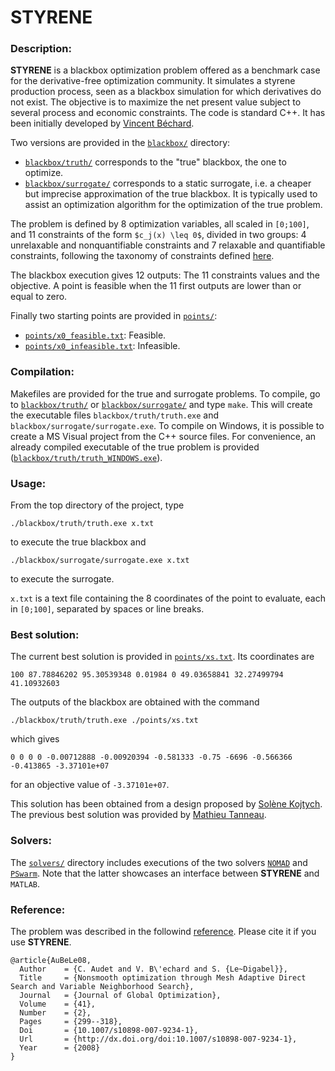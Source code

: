 # STYRENE

### Description:

**STYRENE** is a blackbox optimization problem offered as a benchmark case for the derivative-free optimization community. It simulates a styrene production process, seen as a blackbox simulation for which derivatives do not exist.
The objective is to maximize the net present value subject to several process and economic constraints.
The code is standard C++. It has been initially developed by [Vincent Béchard](https://www.linkedin.com/in/vincentbechard/).

Two versions are provided in the [`blackbox/`](blackbox/) directory:
- [`blackbox/truth/`](blackbox/truth/) corresponds to the "true" blackbox, the one to optimize.
- [`blackbox/surrogate/`](blackbox/surrogate/) corresponds to a static surrogate, i.e. a cheaper but imprecise approximation of the true blackbox. It is typically used to assist an optimization algorithm for the optimization of the true problem.

The problem is defined by 8 optimization variables, all scaled in `[0;100]`, and 11 constraints of the form `$c_j(x) \leq 0$`, divided in two groups: 4 unrelaxable and nonquantifiable constraints and 7 relaxable and quantifiable constraints, following the taxonomy of constraints defined [here](https://www.mcs.anl.gov/~wild/taxcon/).

The blackbox execution gives 12 outputs: The 11 constraints values and the objective. A point is feasible when the 11 first outputs are lower than or equal to zero.

Finally two starting points are provided in [`points/`](points/):
- [`points/x0_feasible.txt`](points/x0_feasible.txt): Feasible.
- [`points/x0_infeasible.txt`](points/x0_infeasible.txt): Infeasible.


### Compilation:

Makefiles are provided for the true and surrogate problems.
To compile, go to [`blackbox/truth/`](blackbox/truth/) or [`blackbox/surrogate/`](blackbox/surrogate/) and type `make`.
This will create the executable files `blackbox/truth/truth.exe` and `blackbox/surrogate/surrogate.exe`.
To compile on Windows, it is possible to create a MS Visual project from the C++ source files. For convenience, an already compiled executable of the true problem is provided ([`blackbox/truth/truth_WINDOWS.exe`](blackbox/truth/truth_WINDOWS.exe)).

### Usage:

From the top directory of the project, type
```
./blackbox/truth/truth.exe x.txt
```
to execute the true blackbox and
```
./blackbox/surrogate/surrogate.exe x.txt
```
to execute the surrogate.

`x.txt` is a text file containing the 8 coordinates of the point to evaluate, each in `[0;100]`, separated by spaces or line breaks.

### Best solution:

The current best solution is provided in [`points/xs.txt`](points/xs.txt). Its coordinates are
```
100 87.78846202 95.30539348 0.01984 0 49.03658841 32.27499794 41.10932603
```

The outputs of the blackbox are obtained with the command
```
./blackbox/truth/truth.exe ./points/xs.txt
```
which gives
```
0 0 0 0 -0.00712888 -0.00920394 -0.581333 -0.75 -6696 -0.566366 -0.413865 -3.37101e+07
```
for an objective value of ```-3.37101e+07```.

This solution has been obtained from a design proposed by [Solène Kojtych](https://www.gerad.ca/en/people/solene-kojtych). The previous best solution was provided by [Mathieu Tanneau](https://www.gerad.ca/en/people/mathieu-tanneau).


### Solvers:

The [`solvers/`](solvers/) directory includes executions of the two solvers [`NOMAD`](https://www.gerad.ca/nomad/) and [`PSwarm`](http://www.norg.uminho.pt/aivaz/pswarm/). Note that the latter showcases an interface between **STYRENE** and `MATLAB`.


### Reference:
The problem was described in the followind [reference](http://dx.doi.org/doi:10.1007/s10898-007-9234-1).
Please cite it if you use **STYRENE**.

```
@article{AuBeLe08,
  Author    = {C. Audet and V. B\'echard and S. {Le~Digabel}},
  Title     = {Nonsmooth optimization through Mesh Adaptive Direct Search and Variable Neighborhood Search},
  Journal   = {Journal of Global Optimization},
  Volume    = {41},
  Number    = {2},
  Pages     = {299--318},
  Doi       = {10.1007/s10898-007-9234-1},
  Url       = {http://dx.doi.org/doi:10.1007/s10898-007-9234-1},
  Year      = {2008}
}
```
